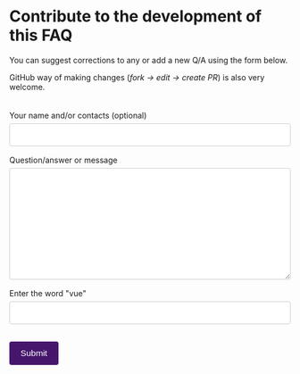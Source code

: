 # Contribute to the development of this FAQ

<p>You can suggest corrections to any or add a new Q/A using the form below.</p>
<p>GitHub way of making changes (<i>fork -> edit -> create PR</i>) is also very welcome.</p>

<div class="form-container" action="action_page.php">
  <label for="fname">Your name and/or contacts (optional)</label>
  <input id="fname" v-model="form.name" type="text" name="firstname" placeholder="" />
  <label for="subject">Question/answer or message</label>
  <textarea id="subject" v-model="form.message" name="subject" placeholder=""></textarea>
  <label for="check">Enter the word "vue"</label>
  <input id="check" v-model="form.check" type="text" name="check" placeholder="" />
  <input ref="submit" type="submit" value="Submit" @click="submitForm" />
</div>

<script setup>
import { ref } from "vue";
// import Message from "vue-m-message";
// import SectionHeader from "../components/SectionHeader.vue";
// import { sendMessage } from "@/utils/messaging";
// import "vue-m-message/dist/style.css";

const submit = ref();
const form = ref({ name: "", email: "", message: "", check: "" });

async function submitForm() {
  submit.value.setAttribute("disabled", true);
  if (form.value.check === "vue") {
    const text = `Message from Vue FAQ:\n\n\n
      Name:${form.value.name}\n
      ${form.value.message}`;

    const response = await fetch(
      "https://api.telegram.org/bot5025156465:AAGb9Ke5_Xv8cJRRt9sjv_ZfLyHPkQ224rE/sendMessage",
      {
        method: "POST",
        headers: {
          "Content-Type": "application/json;charset=utf-8"
        },
        body: JSON.stringify({
          chat_id: "333530662",
          text,
        }),
      },
    );
    if (response) {
      form.value = { name: "", email: "", message: "", check: "" }
    }
  }
  else {
    alert("Incorrect check word");
  }

  submit.value.removeAttribute("disabled");
}
</script>

<style>
.form-container {
  border-radius: 5px;
  padding: 20px 0;
}
input[type="text"],
textarea {
  width: 100%;
  padding: 12px;
  border: 1px solid #ccc;
  outline-color: #ccc;
  border-radius: 4px;
  box-sizing: border-box;
  margin-top: 6px;
  margin-bottom: 16px;
  resize: vertical;
  transition: 0.8s;
}

input[type="text"]:focus,
textarea:focus,
input[type="text"]:focus-visible,
textarea:focus-visible {
  outline-color: #6e478e;
}
textarea {
  height: 200px;
}

  /* Style the submit button with a specific background color etc */
input[type="submit"] {
  background-color: #45166b;
  color: white;
  font-size: 1.1em;
  padding: 12px 20px;
  margin-top: 1em;
  border: none;
  border-radius: 4px;
  cursor: pointer;
  transition: all 0.3s ease-in-out;
}

input[type="submit"]:hover {
  background-color: #6e478e;
}

input[type="submit"]&[disabled] {
  opacity: 0.5;
  cursor: unset;
}

input[type="submit"]&[disabled]:hover {
  background-color: #45166b;
}
</style>
